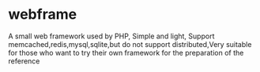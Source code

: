 # webframe
A small web framework used by PHP, Simple and light, Support memcached,redis,mysql,sqlite,but do not support distributed,Very suitable for those who want to try their own framework for the preparation of the reference
